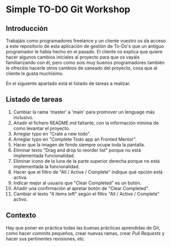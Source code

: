 # Simple TO-DO Git Workshop

## Introducción

Trabajáis como programadores freelance y un cliente vuestro os da acceso a este repositorio de esta aplicación
de gestión de To-Do's que un antiguo programador le había hecho en el pasado. El cliente os explica que quiere
hacer algunos cambios iniciales al proyecto para que os vayáis familiarizando con él, pero como sois muy buenos
programadores también le ofrecéis hacerle otros cambios de saneado del proyecto, cosa que al cliente le gusta
muchísimo.

En el siguiente apartado está el listado de tareas a realizar.

## Listado de tareas

1. Cambiar la rama 'master' a 'main' para promover un lenguage más inclusivo.
2. Añadir el fichero README.md faltante, con la información mínima de como levantar el proyecto.
3. Arreglar typo en "Crate a new todo".
4. Arreglar typo en "Complete Todo app an Fronted Mentor".
5. Hacer que la imagen de fondo siempre ocupe toda la pantalla.
6. Eliminar texto "Drag and drop to reorder list" porque no está implementada funcionalidad.
7. Eliminar icono de la luna de la parte superior derecha porque no está implementada la funcionalidad.
8. Hacer que el filtro de "All / Active / Complete" indique qué opción está activa.
9. Indicar mejor al usuario que "Clear Completed" es un botón.
10. Añadir una confirmación al apretar botón de "Clear Completed".
11. Cambiar el texto "4 items left" según el filtro "All / Active / Complete" activo.

## Contexto

Hay que poner en práctica todas las buenas prácticas aprendidas de Git, como hacer *commits* pequeños, crear
nuevas ramas, crear *Pull Requests* y hacer sus pertinentes revisiones, etc.